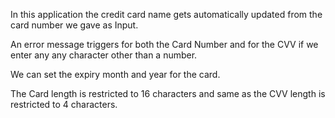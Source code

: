 In this application the credit card name gets automatically updated from the
card number we gave as Input.

An error message triggers for both the Card Number and for the CVV if we enter
any any character other than a number.

We can set the expiry month and year for the card.

The Card length is restricted to 16 characters and same as the CVV length is
restricted to 4 characters.
